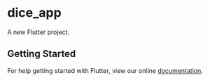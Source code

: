 # dice_app

A new Flutter project.

## Getting Started

For help getting started with Flutter, view our online
[documentation](http://flutter.io/).
